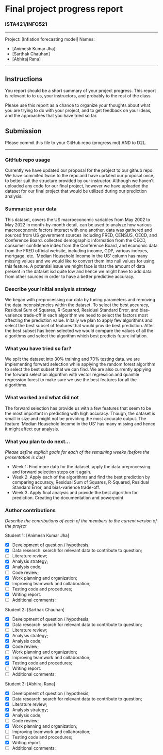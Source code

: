 # Final project progress report
### ISTA421/INFO521

-------

Project: [Inflation forecasting model]
Names:
- [Animesh Kumar Jha]
- [Sarthak Chauhan]    
- [Abhiraj Rana] 
-------


## Instructions

You report should be a short summary of your project progress. This report is relevant to to us, your instructors, and probably to the rest of the class.

Please use this report as a chance to organize your thoughts about what you are trying to do with your project, and to get feedback on your ideas, and the approaches that you have tried so far.

## Submission

Please commit this file to your GitHub repo (progress.md) AND to D2L.


-------

### GitHub repo usage
Currently we have updated our proposal for the project to our github repo. We have commited twice to the repo and have updated our proposal once, to better suit the structure provided by our instructor.
Although we haven't uploaded any code for our final project, however we have uploaded the dataset for our final project that would be utilized during our prediction analysis.


### Summarize your data
This dataset, covers the US macroeconomic variables from May 2002 to May 2022 in month-by-month detail, can be used to analyze how various macroeconomic factors interact with one another.
data was gathered and sourced from US government sources including FRED, CENSUS, OECD, and Conference Board.
collected demographic information from the OECD, consumer confidence index from the Conference Board, and economic data from the FRED official website, including income, GDP, various indexes, mortgage, etc. 
'Median Household Income in the US' column has many missing values and we would like to convert them into null values for using this feature.
A potential issue we might face is that the amount of data present in the dataset isd quite low and hence we might have to add data from other sources in order to have a better predictive accuracy.



### Describe your initial analysis strategy
We began with preprocessing our data by tuning parameters and removing the data inconsistencies within the dataset. To select the best accuracy, Residual Sum of Squares, R-Squared, Residual Standard Error, and bias-varience trade-off in each algorithm we need to select the factors most affecting the prediction value. Initally we plan to apply few algorithms and select the best subset of features that would provide best prediction. After the best subset has been selected we would compare the values of all the algorithms and select the algorithm which best predicts future inflation. 


### What you have tried so far?
We split the dataset into 30% training and 70% testing data. we are implementing forward selection while applying the random forest algorithm to select the best subset that we can find. We are also currently applying the forward selection algorithm with vector regression and quantile regression forest to make sure we use the best features for all the algorithms.


### What worked and what did not
The forward selection has provide us with a few features that seem to be the most important in predicting with high accuracy. Though, the dataset is small in size and might not be providing the most accurate output. The feature 'Median Household Income in the US' has many missing and hence it might affect our analysis.


### What you plan to do next...
_Please define explicit goals for each of the remaining weeks (before the presentation is due)_

- Week 1: Find more data for the dataset, apply the data preprocessing and forward selection steps on it again. 
- Week 2: Apply each of the algorithms and find the best prediction by comparing accuracy, Residual Sum of Squares, R-Squared, Residual Standard Error, and bias-varience trade-off.
- Week 3: Apply final analysis and provide the best algorithm for prediction. Creating the documentation and powerpoint. 

### Author contributions
_Describe the contributions of each of the members to the current version of the project_


Student 1: [Animesh Kumar Jha]
- [X] Development of question / hypothesis;
- [X] Data research: search for relevant data to contribute to question;
- [ ] Literature review;
- [X] Analysis strategy;
- [X] Analysis code;
- [ ] Code review;
- [X] Work planning and organization;
- [X] Improving teamwork and collaboration;
- [ ] Testing code and procedures;
- [X] Writing report.
- [ ] Additional comments:

Student 2: [Sarthak Chauhan]
- [X] Development of question / hypothesis;
- [X] Data research: search for relevant data to contribute to question;
- [ ] Literature review;
- [X] Analysis strategy;
- [X] Analysis code;
- [X] Code review;
- [ ] Work planning and organization;
- [X] Improving teamwork and collaboration;
- [X] Testing code and procedures;
- [ ] Writing report.
- [ ] Additional comments:

Student 3: [Abhiraj Rana]
- [X] Development of question / hypothesis;
- [X] Data research: search for relevant data to contribute to question;
- [X] Literature review;
- [X] Analysis strategy;
- [X] Analysis code;
- [ ] Code review;
- [X] Work planning and organization;
- [ ] Improving teamwork and collaboration;
- [ ] Testing code and procedures;
- [X] Writing report.
- [ ] Additional comments:
